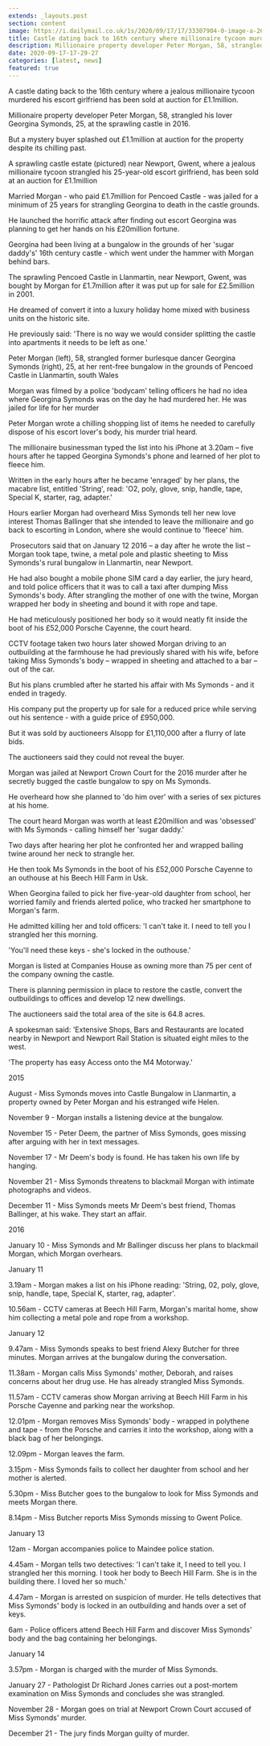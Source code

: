```yaml
---
extends: _layouts.post
section: content
image: https://i.dailymail.co.uk/1s/2020/09/17/17/33307904-0-image-a-26_1600359651766.jpg 
title: Castle dating back to 16th century where millionaire tycoon murdered his escort girlfriend is sold 
description: Millionaire property developer Peter Morgan, 58, strangled his lover Georgina Symonds, 25, who had been living at a bungalow in the grounds of Pencoed Castle near Newport, Gwent, in 2016. 
date: 2020-09-17-17-29-27 
categories: [latest, news] 
featured: true 
--- 
```

A castle dating back to the 16th century where a jealous millionaire tycoon murdered his escort girlfriend has been sold at auction for £1.1million.

Millionaire property developer Peter Morgan, 58, strangled his lover Georgina Symonds, 25, at the sprawling castle in 2016.

But a mystery buyer splashed out £1.1million at auction for the property despite its chilling past.

A sprawling castle estate (pictured) near Newport, Gwent, where a jealous millionaire tycoon strangled his 25-year-old escort girlfriend, has been sold at an auction for £1.1million

Married Morgan - who paid £1.7million for Pencoed Castle - was jailed for a minimum of 25 years for strangling Georgina to death in the castle grounds.

He launched the horrific attack after finding out escort Georgina was planning to get her hands on his £20million fortune.

Georgina had been living at a bungalow in the grounds of her 'sugar daddy's' 16th century castle - which went under the hammer with Morgan behind bars.

The sprawling Pencoed Castle in Llanmartin, near Newport, Gwent, was bought by Morgan for £1.7million after it was put up for sale for £2.5million in 2001.

He dreamed of convert it into a luxury holiday home mixed with business units on the historic site.

He previously said: 'There is no way we would consider splitting the castle into apartments it needs to be left as one.'

Peter Morgan (left), 58, strangled former burlesque dancer Georgina Symonds (right), 25, at her rent-free bungalow in the grounds of Pencoed Castle in Llanmartin, south Wales

Morgan was filmed by a police 'bodycam' telling officers he had no idea where Georgina Symonds was on the day he had murdered her. He was jailed for life for her murder

Peter Morgan wrote a chilling shopping list of items he needed to carefully dispose of his escort lover's body, his murder trial heard.

The millionaire businessman typed the list into his iPhone at 3.20am – five hours after he tapped Georgina Symonds's phone and learned of her plot to fleece him.

Written in the early hours after he became 'enraged' by her plans, the macabre list, entitled 'String', read: 'O2, poly, glove, snip, handle, tape, Special K, starter, rag, adapter.' 

Hours earlier Morgan had overheard Miss Symonds tell her new love interest Thomas Ballinger that she intended to leave the millionaire and go back to escorting in London, where she would continue to 'fleece' him.

 Prosecutors said that on January 12 2016 – a day after he wrote the list – Morgan took tape, twine, a metal pole and plastic sheeting to Miss Symonds's rural bungalow in Llanmartin, near Newport.

He had also bought a mobile phone SIM card a day earlier, the jury heard, and told police officers that it was to call a taxi after dumping Miss Symonds's body. After strangling the mother of one with the twine, Morgan wrapped her body in sheeting and bound it with rope and tape.

He had meticulously positioned her body so it would neatly fit inside the boot of his £52,000 Porsche Cayenne, the court heard.

CCTV footage taken two hours later showed Morgan driving to an outbuilding at the farmhouse he had previously shared with his wife, before taking Miss Symonds's body – wrapped in sheeting and attached to a bar – out of the car.

But his plans crumbled after he started his affair with Ms Symonds - and it ended in tragedy.

His company put the property up for sale for a reduced price while serving out his sentence - with a guide price of £950,000.

But it was sold by auctioneers Alsopp for £1,110,000 after a flurry of late bids.

The auctioneers said they could not reveal the buyer.

Morgan was jailed at Newport Crown Court for the 2016 murder after he secretly bugged the castle bungalow to spy on Ms Symonds.

He overheard how she planned to 'do him over' with a series of sex pictures at his home.

The court heard Morgan was worth at least £20million and was 'obsessed' with Ms Symonds - calling himself her 'sugar daddy.'

Two days after hearing her plot he confronted her and wrapped bailing twine around her neck to strangle her.

He then took Ms Symonds in the boot of his £52,000 Porsche Cayenne to an outhouse at his Beech Hill Farm in Usk.

When Georgina failed to pick her five-year-old daughter from school, her worried family and friends alerted police, who tracked her smartphone to Morgan's farm.

He admitted killing her and told officers: 'I can't take it. I need to tell you I strangled her this morning. 

'You'll need these keys - she's locked in the outhouse.'

Morgan is listed at Companies House as owning more than 75 per cent of the company owning the castle.

There is planning permission in place to restore the castle, convert the outbuildings to offices and develop 12 new dwellings.

The auctioneers said the total area of the site is 64.8 acres.

A spokesman said: 'Extensive Shops, Bars and Restaurants are located nearby in Newport and Newport Rail Station is situated eight miles to the west.

'The property has easy Access onto the M4 Motorway.'

2015 

August - Miss Symonds moves into Castle Bungalow in Llanmartin, a property owned by Peter Morgan and his estranged wife Helen.

November 9 - Morgan installs a listening device at the bungalow.

November 15 - Peter Deem, the partner of Miss Symonds, goes missing after arguing with her in text messages.

November 17 - Mr Deem's body is found. He has taken his own life by hanging.

November 21 - Miss Symonds threatens to blackmail Morgan with intimate photographs and videos.

December 11 - Miss Symonds meets Mr Deem's best friend, Thomas Ballinger, at his wake. They start an affair.

2016

January 10 - Miss Symonds and Mr Ballinger discuss her plans to blackmail Morgan, which Morgan overhears.

January 11

3.19am - Morgan makes a list on his iPhone reading: 'String, 02, poly, glove, snip, handle, tape, Special K, starter, rag, adapter'.

10.56am - CCTV cameras at Beech Hill Farm, Morgan's marital home, show him collecting a metal pole and rope from a workshop.

January 12

9.47am - Miss Symonds speaks to best friend Alexy Butcher for three minutes. Morgan arrives at the bungalow during the conversation.

11.38am - Morgan calls Miss Symonds' mother, Deborah, and raises concerns about her drug use. He has already strangled Miss Symonds.

11.57am - CCTV cameras show Morgan arriving at Beech Hill Farm in his Porsche Cayenne and parking near the workshop.

12.01pm - Morgan removes Miss Symonds' body - wrapped in polythene and tape - from the Porsche and carries it into the workshop, along with a black bag of her belongings.

12.09pm - Morgan leaves the farm.

3.15pm - Miss Symonds fails to collect her daughter from school and her mother is alerted.

5.30pm - Miss Butcher goes to the bungalow to look for Miss Symonds and meets Morgan there.

8.14pm - Miss Butcher reports Miss Symonds missing to Gwent Police. 

January 13

12am - Morgan accompanies police to Maindee police station.

4.45am - Morgan tells two detectives: 'I can't take it, I need to tell you. I strangled her this morning. I took her body to Beech Hill Farm. She is in the building there. I loved her so much.'

4.47am - Morgan is arrested on suspicion of murder. He tells detectives that Miss Symonds' body is locked in an outbuilding and hands over a set of keys.

6am - Police officers attend Beech Hill Farm and discover Miss Symonds' body and the bag containing her belongings.

January 14

3.57pm - Morgan is charged with the murder of Miss Symonds.

January 27 - Pathologist Dr Richard Jones carries out a post-mortem examination on Miss Symonds and concludes she was strangled.

November 28 - Morgan goes on trial at Newport Crown Court accused of Miss Symonds' murder.

December 21 - The jury finds Morgan guilty of murder.

